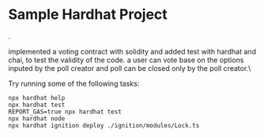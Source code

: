 # Sample Hardhat Project

.

implemented a voting contract with solidity and added test with hardhat and chai, to test the validity of the code. a user can vote base on the options inputed by the poll creator and poll can be closed only by the poll creator.\

Try running some of the following tasks:


```shell
npx hardhat help
npx hardhat test
REPORT_GAS=true npx hardhat test
npx hardhat node
npx hardhat ignition deploy ./ignition/modules/Lock.ts
```
